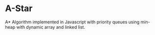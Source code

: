 # A-Star
A* Algorithm implemented in Javascript with priority queues using min-heap with dynamic array and linked list.
